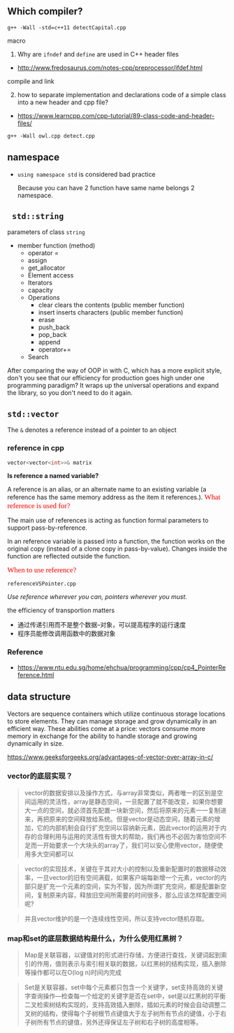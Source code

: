 ## Which compiler?
` g++ -Wall -std=c++11 detectCapital.cpp `

macro

1. Why are `ifndef` and `define` are used in C++ header files
  * http://www.fredosaurus.com/notes-cpp/preprocessor/ifdef.html

compile and link

2. how to separate implementation and declarations code of a simple class into a new header and cpp file?
  * https://www.learncpp.com/cpp-tutorial/89-class-code-and-header-files/

  `g++ -Wall owl.cpp detect.cpp`
## namespace
* `using namespace std` is considered bad practice

  Because you can have 2 function have same name belongs 2 namespace.
## ` std::string`
parameters of class `string`
* member function (method)
  * operator =
  * assign
  * get_allocator
  * Element access
  * Iterators
  * capacity
  * Operations
    * clear clears the contents (public member function)
    * insert inserts characters (public member function)
    * erase
    * push_back
    * pop_back
    * append
    * operator+=
  * Search

After comparing the way of OOP in with C, which has a more explicit style, don't you see that our efficiency for production goes high under one programming paradigm? It wraps up the universal operations and expand the library, so you don't need to do it again.

## `std::vector`
The `&` denotes a reference instead of a pointer to an object 


### reference in cpp
```cpp
vector<vector<int>>& matrix
```

**Is reference a named variable?**

A reference is an alias, or an alternate name to an existing variable (a reference has the same memory address as the item it references.). 
<span style="font-family: New York Times; font-size: 1.2em; color: red;">
What reference is used for?
</span>

The main use of references is acting as function formal parameters to support pass-by-reference. 

In an reference variable is passed into a function, the function works on the original copy (instead of a clone copy in pass-by-value). Changes inside the function are reflected outside the function.

<span style="font-family: New York Times; font-size: 1.2em; color: red;">
When to use reference?
</span>

`referenceVSPointer.cpp`

*Use reference wherever you can, pointers wherever you must.*

the efficiency  of transportion  matters
* 通过传递引用而不是整个数据–对象，可以提高程序的运行速度
* 程序员能修改调用函数中的数据对象


### Reference
* https://www.ntu.edu.sg/home/ehchua/programming/cpp/cp4_PointerReference.html
## data structure
Vectors are sequence containers which utilize continuous storage locations to store elements. They can manage storage and grow dynamically in an efficient way. These abilities come at a price: vectors consume more memory in exchange for the ability to handle storage and growing dynamically in size.

https://www.geeksforgeeks.org/advantages-of-vector-over-array-in-c/

### vector的底层实现？
> vector的数据安排以及操作方式，与array非常类似，两者唯一的区别是空间运用的灵活性，array是静态空间，一旦配置了就不能改变，如果你想要大一点的空间，就必须首先配置一块新空间，然后将原来的元素一一复制进来，再把原来的空间释放给系统。但是vector是动态空间，随着元素的增加，它的内部机制会自行扩充空间以容纳新元素，因此vector的运用对于内存的合理利用与运用的灵活性有很大的帮助，我们再也不必因为害怕空间不足而一开始要求一个大块头的array了，我们可以安心使用vector，随便使用多大空间都可以

> vector的实现技术，关键在于其对大小的控制以及重新配置时的数据移动效率，一旦vector的旧有空间满载，如果客户端每新增一个元素，vector的内部只是扩充一个元素的空间，实为不智，因为所谓扩充空间，都是配置新空间，复制原来内容，释放旧空间所需要的时间很多，那么应该怎样配置空间呢?

> 并且vector维护的是一个连续线性空间，所以支持vector随机存取。

### map和set的底层数据结构是什么，为什么使用红黑树？
> Map是关联容器，以键值对的形式进行存储，方便进行查找，关键词起到索引的作用，值则表示与索引相关联的数据，以红黑树的结构实现，插入删除等操作都可以在O(log n)时间内完成

> Set是关联容器，set中每个元素都只包含一个关键字，set支持高效的关键字查询操作—检查每一个给定的关键字是否在set中，set是以红黑树的平衡二叉检索树结构实现的，支持高效插入删除，插如元素的时候会自动调整二叉树的结构，使得每个子树根节点键值大于左子树所有节点的键值，小于右子树所有节点的键值，另外还得保证左子树和右子树的高度相等。
